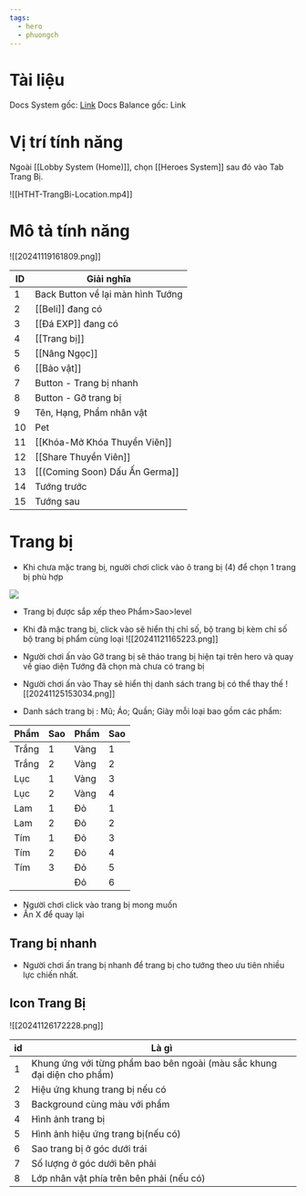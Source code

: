 ```yaml
---
tags:
  - hero
  - phuongch
---
```

# Tài liệu
Docs System gốc: [Link](https://docs.google.com/document/d/12JphWKZLjPIt8g74OX-ahpQsh0lDPTgHdr7dHbTGphU/edit?tab=t.0)
Docs Balance gốc: Link

# Vị trí tính năng
Ngoài [[Lobby System (Home)]], chọn [[Heroes System]] sau đó vào Tab Trang Bị.

![[HTHT-TrangBi-Location.mp4]]
# Mô tả tính năng
![[20241119161809.png]]

| ID  | Giải nghĩa                        |
| --- | --------------------------------- |
| 1   | Back Button về lại màn hình Tướng |
| 2   | [[Beli]] đang có                  |
| 3   | [[Đá EXP]] đang có                |
| 4   | [[Trang bị]]                      |
| 5   | [[Nâng Ngọc]]                     |
| 6   | [[Bảo vật]]                       |
| 7   | Button - Trang bị nhanh           |
| 8   | Button - Gỡ trang bị              |
| 9   | Tên, Hạng, Phẩm nhân vật          |
| 10  | Pet                               |
| 11  | [[Khóa-Mở Khóa Thuyền Viên]]      |
| 12  | [[Share Thuyền Viên]]             |
| 13  | [[(Coming Soon) Dấu Ấn Germa]]    |
| 14  | Tướng trước                       |
| 15  | Tướng sau                         |

# Trang bị
- Khi chưa mặc trang bị, người chơi click vào ô trang bị (4) để chọn 1 trang bị phù hợp

![](https://lh7-rt.googleusercontent.com/docsz/AD_4nXcEk0WwSZRh9a8B2-pxfn6I_hzOegprC6nevJRJN-bFujIE-2rJonSzcBISNjOv-bc1pvB3uUTbVJS1qt6ntybmX-3y6KJ4ohh5TsvkyCbwDng_sTQaC9ft5pyjJFW2i9FJH2fRKQ?key=OAGsZBxi1N9J8bm8LC37Hi3-)

- Trang bị được sắp xếp theo Phẩm>Sao>level
- Khi đã mặc trang bị, click vào sẽ hiển thị chỉ số, bộ trang bị kèm chỉ số bộ trang bị phẩm cùng loại
![[20241121165223.png]]

- Người chơi ấn vào Gỡ trang bị sẽ tháo trang bị hiện tại trên hero và quay về giao diện Tướng đã chọn mà chưa có trang bị
- Người chơi ấn vào Thay sẽ hiển thị danh sách trang bị có thể thay thế
![[20241125153034.png]]

- Danh sách trang bị : Mũ; Áo; Quần; Giày mỗi loại bao gồm các phẩm:

| Phẩm  | Sao | Phẩm | Sao |
| ----- | --- | ---- | --- |
| Trắng | 1   | Vàng | 1   |
| Trắng | 2   | Vàng | 2   |
| Lục   | 1   | Vàng | 3   |
| Lục   | 2   | Vàng | 4   |
| Lam   | 1   | Đỏ   | 1   |
| Lam   | 2   | Đỏ   | 2   |
| Tím   | 1   | Đỏ   | 3   |
| Tím   | 2   | Đỏ   | 4   |
| Tím   | 3   | Đỏ   | 5   |
|       |     | Đỏ   | 6   |

- Người chơi click vào trang bị mong muốn
- Ấn X để quay lại


## Trang bị nhanh
- Người chơi ấn trang bị nhanh để trang bị cho tướng theo ưu tiên nhiều lực chiến nhất.


## Icon Trang Bị
![[20241126172228.png]]

| id  | Là gì                                                                   |
| --- | ----------------------------------------------------------------------- |
| 1   | Khung ứng với từng phẩm bao bên ngoài (màu sắc khung đại diện cho phẩm) |
| 2   | Hiệu ứng khung trang bị nếu có                                          |
| 3   | Background cùng màu với phẩm                                            |
| 4   | Hình ảnh trang bị                                                       |
| 5   | Hình ảnh hiệu ứng trang bị(nếu có)                                      |
| 6   | Sao trang bị ở góc dưới trái                                            |
| 7   | Số lượng ở góc dưới bên phải                                            |
| 8   | Lớp nhân vật phía trên bên phải (nếu có)                                |
